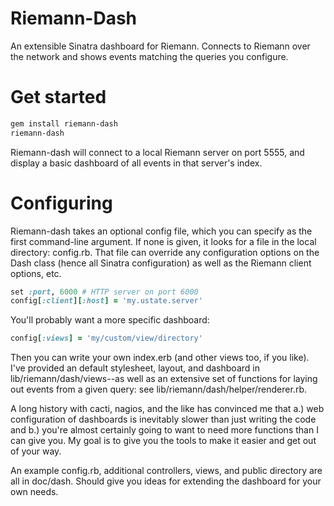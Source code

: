 Riemann-Dash
============

An extensible Sinatra dashboard for Riemann. Connects to Riemann over the
network and shows events matching the queries you configure.

Get started
==========

``` bash
gem install riemann-dash
riemann-dash
```

Riemann-dash will connect to a local Riemann server on port 5555, and display a
basic dashboard of all events in that server's index.

Configuring
===========

Riemann-dash takes an optional config file, which you can specify as the first
command-line argument. If none is given, it looks for a file in the local
directory: config.rb. That file can override any configuration options on the
Dash class (hence all Sinatra configuration) as well as the Riemann client
options, etc.

``` ruby
set :port, 6000 # HTTP server on port 6000
config[:client][:host] = 'my.ustate.server'
```

You'll probably want a more specific dashboard:

``` ruby
config[:views] = 'my/custom/view/directory'
```

Then you can write your own index.erb (and other views too, if you like). I've
provided an default stylesheet, layout, and dashboard in
lib/riemann/dash/views--as well as an extensive set of functions for laying out
events from a given query: see lib/riemann/dash/helper/renderer.rb.

A long history with cacti, nagios, and the like has convinced me that a.) web
configuration of dashboards is inevitably slower than just writing the code and
b.) you're almost certainly going to want to need more functions than I can
give you. My goal is to give you the tools to make it easier and get out of
your way.

An example config.rb, additional controllers, views, and public directory are
all in doc/dash. Should give you ideas for extending the dashboard for your own
needs.
